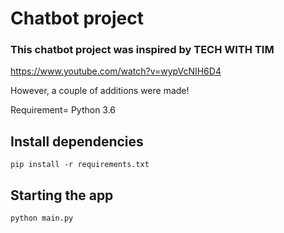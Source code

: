 # Chatbot project

### This chatbot project was inspired by TECH WITH TIM
https://www.youtube.com/watch?v=wypVcNIH6D4

However, a couple of additions were made!

Requirement= Python 3.6

## Install dependencies
`pip install -r requirements.txt`

## Starting the app
`python main.py`
